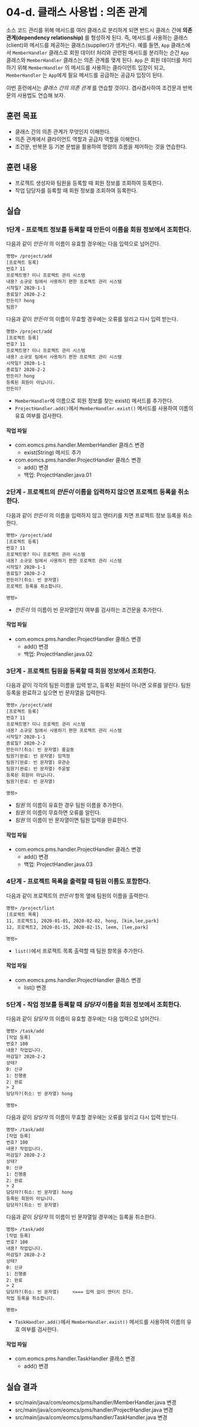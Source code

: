 # 04-d. 클래스 사용법 : 의존 관계

소스 코드 관리를 위해 메서드를 여러 클래스로 분리하게 되면
반드시 클래스 간에 **의존 관계(dependency relationship)** 를 형성하게 된다.
즉, 메서드를 사용하는 클래스(client)와 메서드를 제공하는 클래스(supplier)가 생겨난다.
예를 들면, `App` 클래스에서 `MemberHandler` 클래스로 회원 데이터 처리와 관련된 메서드를 분리하는 순간
`App` 클래스와 `MemberHandler` 클래스는 의존 관계를 맺게 된다.
`App` 은 회원 데이터를 처리하기 위해 `MemberHandler` 의 메서드를 사용하는 클라이언트 입장이 되고,
`MemberHandler` 는 `App`에게 필요 메서드를 공급하는 공급자 입장이 된다.

이번 훈련에서는 *클래스 간의 의존 관계* 를 연습할 것이다.
겸사겸사하여 조건문과 반복문의 사용법도 연습해 보자.

## 훈련 목표

- 클래스 간의 의존 관계가 무엇인지 이해한다.
- 의존 관계에서 클라이언트 역할과 공급자 역할을 이해한다.
- 조건문, 반복문 등 기본 문법을 활용하여 명령의 흐름을 제어하는 것을 연습한다.

## 훈련 내용

- 프로젝트 생성자와 팀원을 등록할 때 회원 정보를 조회하여 등록한다.
- 작업 담당자를 등록할 때 회원 정보를 조회하여 등록한다.

## 실습

### 1단계 - 프로젝트 정보를 등록할 때 만든이 이름을 회원 정보에서 조회한다.

다음과 같이 *만든이* 의 이름이 유효할 경우에는 다음 입력으로 넘어간다.

```console
명령> /project/add
[프로젝트 등록]
번호? 11
프로젝트명? 미니 프로젝트 관리 시스템
내용? 소규모 팀에서 사용하기 편한 프로젝트 관리 시스템
시작일? 2020-1-1
종료일? 2020-2-2
만든이? hong
팀원?
```

다음과 같이 *만든이* 의 이름이 무효할 경우에는 오류를 알리고 다시 입력 받는다.

```console
명령> /project/add
[프로젝트 등록]
번호? 11
프로젝트명? 미니 프로젝트 관리 시스템
내용? 소규모 팀에서 사용하기 편한 프로젝트 관리 시스템
시작일? 2020-1-1
종료일? 2020-2-2
만든이? hong
등록된 회원이 아닙니다.
만든이?

```

- `MemberHandler`에 이름으로 회원 정보를 찾는 exist() 메서드를 추가한다.
- `ProjectHandler.add()`에서 `MemberHandler.exist()` 메서드를 사용하여 이름의 유효 여부를 검사한다.

#### 작업 파일

- com.eomcs.pms.handler.MemberHandler 클래스 변경
  - exist(String) 메서드 추가
- com.eomcs.pms.handler.ProjectHandler 클래스 변경
  - add() 변경
  - 백업: ProjectHandler.java.01


### 2단계 - 프로젝트의 *만든이* 이름을 입력하지 않으면 프로젝트 등록을 취소한다.

다음과 같이 *만든이* 의 이름을 입력하지 않고 엔터키를 치면 프로젝트 정보 등록을 취소한다.

```console
명령> /project/add
[프로젝트 등록]
번호? 11
프로젝트명? 미니 프로젝트 관리 시스템
내용? 소규모 팀에서 사용하기 편한 프로젝트 관리 시스템
시작일? 2020-1-1
종료일? 2020-2-2
만든이?(취소: 빈 문자열)
프로젝트 등록을 취소합니다.

명령>
```

- *만든이* 의 이름이 빈 문자열인지 여부를 검사하는 조건문을 추가한다.

#### 작업 파일

- com.eomcs.pms.handler.ProjectHandler 클래스 변경
  - add() 변경
  - 백업: ProjectHandler.java.02


### 3단계 - 프로젝트 팀원을 등록할 때 회원 정보에서 조회한다.

다음과 같이 각각의 팀원 이름을 입력 받고, 등록된 회원이 아니면 오류를 알린다.
팀원 등록을 완료하고 싶으면 빈 문자열을 입력한다.

```console
명령> /project/add
[프로젝트 등록]
번호? 11
프로젝트명? 미니 프로젝트 관리 시스템
내용? 소규모 팀에서 사용하기 편한 프로젝트 관리 시스템
시작일? 2020-1-1
종료일? 2020-2-2
만든이?(취소: 빈 문자열) 홍길동
팀원?(완료: 빈 문자열) 임꺽정
팀원?(완료: 빈 문자열) 유관순
팀원?(완료: 빈 문자열) 주윤발
등록된 회원이 아닙니다.
팀원?(완료: 빈 문자열)

명령>
```

- *팀원* 의 이름이 유효한 경우 팀원 이름을 추가한다.
- *팀원* 의 이름이 무효하면 오류를 알린다.
- *팀원* 의 이름이 빈 문자열이면 팀원 입력을 완료한다.

#### 작업 파일

- com.eomcs.pms.handler.ProjectHandler 클래스 변경
  - add() 변경
  - 백업: ProjectHandler.java.03


### 4단계 - 프로젝트 목록을 출력할 때 팀원 이름도 포함한다.

다음과 같이 프로젝트의 *만든이* 항목 옆에 팀원의 이름을 출력한다.

```console
명령> /project/list
[프로젝트 목록]
11, 프로젝트1, 2020-01-01, 2020-02-02, hong, [kim,lee,park]
12, 프로젝트2, 2020-01-15, 2020-02-15, leem, [lee,park]

명령>
```

- `list()`에서 프로젝트 목록 출력할 때 팀원 항목을 추가한다.

#### 작업 파일

- com.eomcs.pms.handler.ProjectHandler 클래스 변경
  - list() 변경


### 5단계 - 작업 정보를 등록할 때 *담당자* 이름을 회원 정보에서 조회한다.

다음과 같이 *담당자* 의 이름이 유효할 경우에는 다음 입력으로 넘어간다.

```console
명령> /task/add
[작업 등록]
번호? 100
내용? 작업입니다.
마감일? 2020-2-2
상태?
0: 신규
1: 진행중
2: 완료
> 2
담당자?(취소: 빈 문자열) hong

명령>
```

다음과 같이 *담당자* 의 이름이 무효할 경우에는 오류를 알리고 다시 입력 받는다.

```console
명령> /task/add
[작업 등록]
번호? 100
내용? 작업입니다.
마감일? 2020-2-2
상태?
0: 신규
1: 진행중
2: 완료
> 2
담당자?(취소: 빈 문자열) hong
등록된 회원이 아닙니다.
담당자?(취소: 빈 문자열)

```


다음과 같이 *담당자* 의 이름이 빈 문자열일 경우에는 등록을 취소한다.

```console
명령> /task/add
[작업 등록]
번호? 100
내용? 작업입니다.
마감일? 2020-2-2
상태?
0: 신규
1: 진행중
2: 완료
> 2
담당자?(취소: 빈 문자열)     <=== 입력 없이 엔터키 친다.
작업 등록을 취소합니다.

명령>
```

- `TaskHandler.add()`에서 `MemberHandler.exist()` 메서드를 사용하여 이름의 유효 여부를 검사한다.

#### 작업 파일

- com.eomcs.pms.handler.TaskHandler 클래스 변경
  - add() 변경


## 실습 결과

- src/main/java/com/eomcs/pms/handler/MemberHandler.java 변경
- src/main/java/com/eomcs/pms/handler/ProjectHandler.java 변경
- src/main/java/com/eomcs/pms/handler/TaskHandler.java 변경
